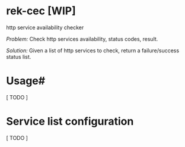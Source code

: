 # rek-cec [WIP]
http service availability checker

_Problem:_
Check http services availability, status codes, result.

_Solution:_
Given a list of http services to check, return a failure/success status list.     

# Usage#
[ TODO ]

# Service list configuration #
[ TODO ]
